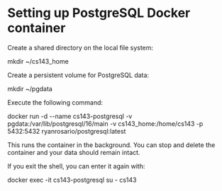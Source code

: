 # Setting up PostgreSQL Docker container

Create a shared directory on the local file system:

mkdir ~/cs143_home

Create a persistent volume for PostgreSQL data:

mkdir ~/pgdata

Execute the following command:

docker run -d   --name cs143-postgresql   -v pgdata:/var/lib/postgresql/16/main -v cs143_home:/home/cs143   -p 5432:5432   ryanrosario/postgresql:latest

This runs the container in the background. You can stop and delete the container and your data should remain intact.

If you exit the shell, you can enter it again with:

docker exec -it cs143-postgresql su - cs143

